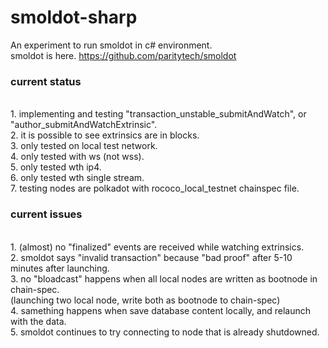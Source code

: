 # smoldot-sharp
An experiment to run smoldot in c# environment.<br>
smoldot is here. https://github.com/paritytech/smoldot<br>

<h3>current status</h3><br>
1. implementing and testing "transaction_unstable_submitAndWatch", or "author_submitAndWatchExtrinsic".<br>
2. it is possible to see extrinsics are in blocks.<br>
3. only tested on local test network.<br>
4. only tested with ws (not wss).<br>
5. only tested wth ip4.<br>
6. only tested wth single stream.<br>
7. testing nodes are polkadot with rococo_local_testnet chainspec file.

<h3>current issues</h3><br>
1. (almost) no "finalized" events are received while watching extrinsics. <br>
2. smoldot says "invalid transaction" because "bad proof" after 5-10 minutes after launching.<br>
3. no "bloadcast" happens when all local nodes are written as bootnode in chain-spec.<br>
    (launching two local node, write both as bootnode to chain-spec)<br>
4. samething happens when save database content locally, and relaunch with the data.<br>
5. smoldot continues to try connecting to node that is already shutdowned.<br>
